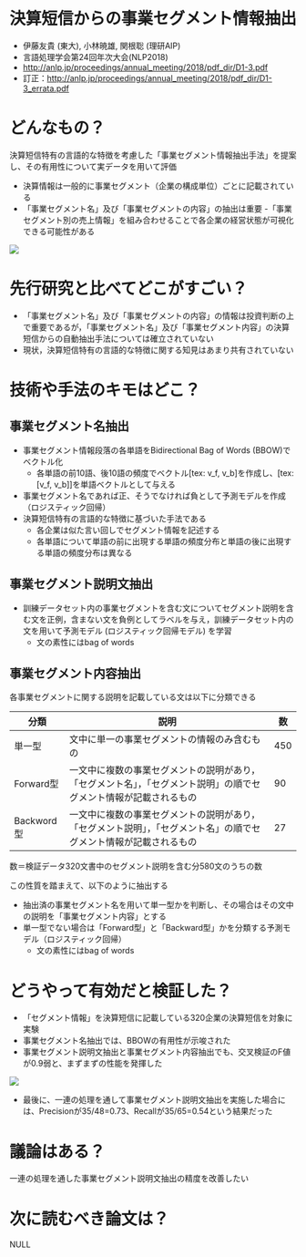 # 決算短信からの事業セグメント情報抽出
- 伊藤友貴 (東大), 小林暁雄, 関根聡 (理研AIP)
- 言語処理学会第24回年次大会(NLP2018)
- http://anlp.jp/proceedings/annual_meeting/2018/pdf_dir/D1-3.pdf
- 訂正：http://anlp.jp/proceedings/annual_meeting/2018/pdf_dir/D1-3_errata.pdf

# どんなもの？
決算短信特有の言語的な特徴を考慮した「事業セグメント情報抽出手法」を提案し、その有用性について実データを用いて評価

- 決算情報は一般的に事業セグメント（企業の構成単位）ごとに記載されている
- 「事業セグメント名」及び「事業セグメントの内容」の抽出は重要
  -「事業セグメント別の売上情報」を組み合わせることで各企業の経営状態が可視化できる可能性がある

<img src="https://cdn-ak.f.st-hatena.com/images/fotolife/u/upura/20180505/20180505164157.png">

# 先行研究と比べてどこがすごい？
- 「事業セグメント名」及び「事業セグメントの内容」の情報は投資判断の上で重要であるが，「事業セグメント名」及び「事業セグメント内容」の決算短信からの自動抽出手法については確立されていない
- 現状，決算短信特有の言語的な特徴に関する知見はあまり共有されていない

# 技術や手法のキモはどこ？
## 事業セグメント名抽出
- 事業セグメント情報段落の各単語をBidirectional Bag of Words (BBOW)でベクトル化
  - 各単語の前10語、後10語の頻度でベクトル[tex: v_f, v_b]を作成し、[tex: [v_f, v_b]]を単語ベクトルとして与える
- 事業セグメント名であれば正、そうでなければ負として予測モデルを作成（ロジスティック回帰）
- 決算短信特有の言語的な特徴に基づいた手法である
  - 各企業は似た言い回しでセグメント情報を記述する
  - 各単語について単語の前に出現する単語の頻度分布と単語の後に出現する単語の頻度分布は異なる

## 事業セグメント説明文抽出
- 訓練データセット内の事業セグメントを含む文についてセグメント説明を含む文を正例，含まない文を負例としてラベルを与え，訓練データセット内の文を用いて予測モデル (ロジスティック回帰モデル) を学習
  - 文の素性にはbag of words

## 事業セグメント内容抽出
各事業セグメントに関する説明を記載している文は以下に分類できる

|分類|説明|数|
|-|-|-|
| 単一型 | 文中に単一の事業セグメントの情報のみ含むもの | 450 |
| Forward型 | 一文中に複数の事業セグメントの説明があり，「セグメント名」，「セグメント説明」の順でセグメント情報が記載されるもの | 90 |
| Backword型 | 一文中に複数の事業セグメントの説明があり，「セグメント説明」，「セグメント名」の順でセグメント情報が記載されるもの | 27 |

数＝検証データ320文書中のセグメント説明を含む分580文のうちの数

この性質を踏まえて、以下のように抽出する
- 抽出済の事業セグメント名を用いて単一型かを判断し、その場合はその文中の説明を「事業セグメント内容」とする
- 単一型でない場合は「Forward型」と「Backward型」かを分類する予測モデル（ロジスティック回帰）
  - 文の素性にはbag of words

# どうやって有効だと検証した？
- 「セグメント情報」を決算短信に記載している320企業の決算短信を対象に実験
- 事業セグメント名抽出では、BBOWの有用性が示唆された
- 事業セグメント説明文抽出と事業セグメント内容抽出でも、交叉検証のF値が0.9弱と、まずまずの性能を発揮した

<img src="https://cdn-ak.f.st-hatena.com/images/fotolife/u/upura/20180505/20180505171905.png">

- 最後に、一連の処理を通して事業セグメント説明文抽出を実施した場合には、Precisionが35/48=0.73、Recallが35/65=0.54という結果だった

# 議論はある？
一連の処理を通した事業セグメント説明文抽出の精度を改善したい

# 次に読むべき論文は？
NULL
